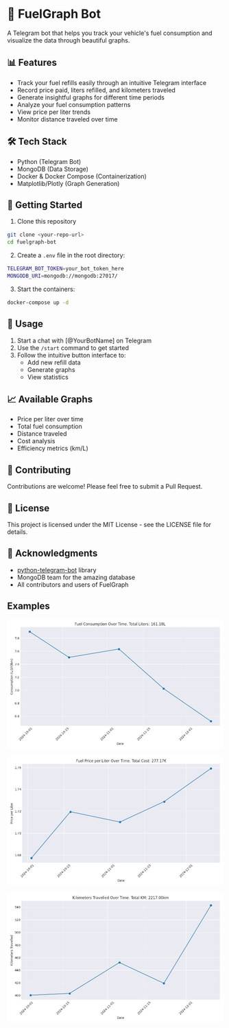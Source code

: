 # 🚗 FuelGraph Bot

A Telegram bot that helps you track your vehicle's fuel consumption and visualize the data through beautiful graphs.

## 📊 Features

- Track your fuel refills easily through an intuitive Telegram interface
- Record price paid, liters refilled, and kilometers traveled
- Generate insightful graphs for different time periods
- Analyze your fuel consumption patterns
- View price per liter trends
- Monitor distance traveled over time

## 🛠️ Tech Stack

- Python (Telegram Bot)
- MongoDB (Data Storage)
- Docker & Docker Compose (Containerization)
- Matplotlib/Plotly (Graph Generation)

## 🚀 Getting Started

1. Clone this repository
```bash
git clone <your-repo-url>
cd fuelgraph-bot
```

2. Create a `.env` file in the root directory:
```bash
TELEGRAM_BOT_TOKEN=your_bot_token_here
MONGODB_URI=mongodb://mongodb:27017/
```

3. Start the containers:
```bash
docker-compose up -d
```

## 📱 Usage

1. Start a chat with [@YourBotName] on Telegram
2. Use the `/start` command to get started
3. Follow the intuitive button interface to:
   - Add new refill data
   - Generate graphs
   - View statistics

## 📈 Available Graphs

- Price per liter over time
- Total fuel consumption
- Distance traveled
- Cost analysis
- Efficiency metrics (km/L)

## 🤝 Contributing

Contributions are welcome! Please feel free to submit a Pull Request.

## 📝 License

This project is licensed under the MIT License - see the LICENSE file for details.

## 🙏 Acknowledgments

- [python-telegram-bot](https://github.com/python-telegram-bot/python-telegram-bot) library
- MongoDB team for the amazing database
- All contributors and users of FuelGraph

## Examples

![Fuel Consumption graph](images/fuel_consumption.jpg)  

![Fuel Price graph](images/fuel_price.jpg)  

![Kilometers Travelled graph](images/km_travelled.jpg)  

